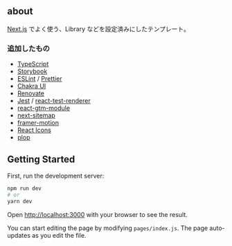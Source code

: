 ## about

[Next.js](https://nextjs.org/) でよく使う、Library などを設定済みにしたテンプレート。

### 追加したもの

- [TypeScript](https://www.typescriptlang.org/)
- [Storybook](https://storybook.js.org/)
- [ESLint](https://eslint.org/) / [Prettier](https://prettier.io/)
- [Chakra UI](https://chakra-ui.com/)
- [Renovate](https://www.whitesourcesoftware.com/free-developer-tools/renovate/)
- [Jest](https://jestjs.io/ja/) / [react-test-renderer](https://ja.reactjs.org/docs/test-renderer.html)
- [react-gtm-module](https://www.npmjs.com/package/react-gtm-module)
- [next-sitemap](https://www.npmjs.com/package/next-sitemap)
- [framer-motion](https://www.framer.com/motion/)
- [React Icons](https://react-icons.github.io/react-icons/)
- [plop](https://plopjs.com/)

## Getting Started

First, run the development server:

```bash
npm run dev
# or
yarn dev
```

Open [http://localhost:3000](http://localhost:3000) with your browser to see the result.

You can start editing the page by modifying `pages/index.js`. The page auto-updates as you edit the file.
